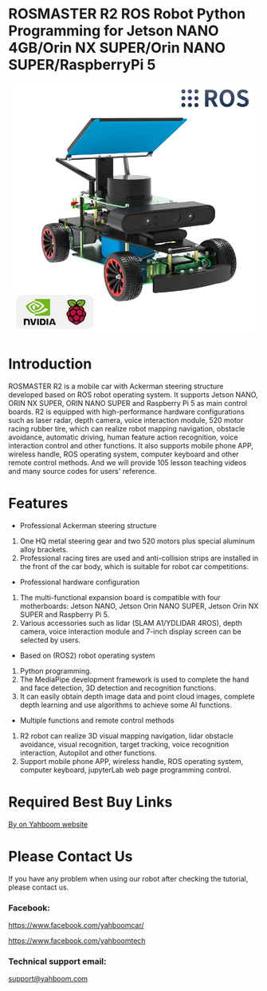 # ROSMASTER R2 ROS Robot Python Programming for Jetson NANO 4GB/Orin NX SUPER/Orin NANO SUPER/RaspberryPi 5
![](https://github.com/YahboomTechnology/ROSMASTER-R2/blob/main/R2.jpg)
# Introduction
ROSMASTER R2 is a mobile car with Ackerman steering structure developed based on ROS robot operating system. It supports Jetson NANO, ORIN NX SUPER, ORIN NANO SUPER and Raspberry Pi 5 as main control boards. R2 is equipped with high-performance hardware configurations such as laser radar, depth camera, voice interaction module, 520 motor racing rubber tire, which can realize robot mapping navigation, obstacle avoidance, automatic driving, human feature action recognition, voice interaction control and other functions. It also supports mobile phone APP, wireless handle, ROS operating system, computer keyboard and other remote control methods. And we will provide 105 lesson teaching videos and many source codes for users' reference.
# Features
* Professional Ackerman steering structure
1) One HQ metal steering gear and two 520 motors plus special aluminum alloy brackets.
2) Professional racing tires are used and anti-collision strips are installed in the front of the car body, which is suitable for robot car competitions.

* Professional hardware configuration
1) The multi-functional expansion board is compatible with four motherboards: Jetson NANO, Jetson Orin NANO SUPER, Jetson Orin NX SUPER and Raspberry Pi 5.
2) Various accessories such as lidar (SLAM A1/YDLIDAR 4ROS), depth camera, voice interaction module and 7-inch display screen can be selected by users.

* Based on (ROS2) robot operating system
1) Python programming.
2) The MediaPipe development framework is used to complete the hand and face detection, 3D detection and recognition functions.
3) It can easily obtain depth image data and point cloud images, complete depth learning and use algorithms to achieve some AI functions.

* Multiple functions and remote control methods
1) R2 robot can realize 3D visual mapping navigation, lidar obstacle avoidance, visual recognition, target tracking, voice recognition interaction, Autopilot and other functions.
2) Support mobile phone APP, wireless handle, ROS operating system, computer keyboard, jupyterLab web page programming control.

# Required Best Buy Links
[By on Yahboom website](https://category.yahboom.net/products/rosmaster-r2)

# Please Contact Us
If you have any problem when using our robot after checking the tutorial, please contact us.

### Facebook: 
https://www.facebook.com/yahboomcar/ 
  
https://www.facebook.com/yahboomtech

### Technical support email: 
support@yahboom.com

